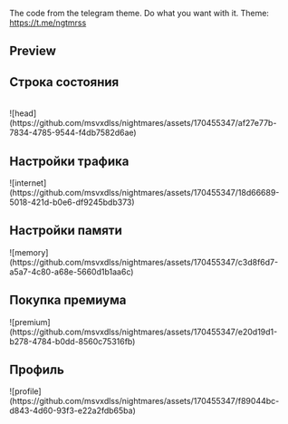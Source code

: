 The code from the telegram theme.
Do what you want with it.
Theme: https://t.me/ngtmrss








<h2> Preview </h2>

<h2> Строка состояния </h2> <br>
![head](https://github.com/msvxdlss/nightmares/assets/170455347/af27e77b-7834-4785-9544-f4db7582d6ae)

<h2> Настройки трафика </h2>
![internet](https://github.com/msvxdlss/nightmares/assets/170455347/18d66689-5018-421d-b0e6-df9245bdb373)

<h2> Настройки памяти </h2>
![memory](https://github.com/msvxdlss/nightmares/assets/170455347/c3d8f6d7-a5a7-4c80-a68e-5660d1b1aa6c)

<h2> Покупка премиума </h2>
![premium](https://github.com/msvxdlss/nightmares/assets/170455347/e20d19d1-b278-4784-b0dd-8560c75316fb)

<h2> Профиль </h2>
![profile](https://github.com/msvxdlss/nightmares/assets/170455347/f89044bc-d843-4d60-93f3-e22a2fdb65ba)
